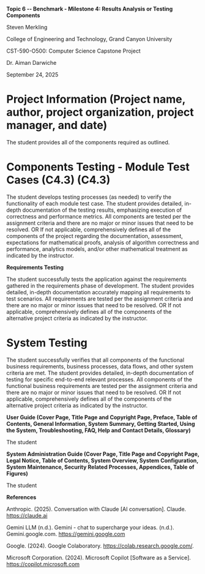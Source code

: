 **Topic 6 -- Benchmark - Milestone 4: Results Analysis or Testing
Components**

Steven Merkling

College of Engineering and Technology, Grand Canyon University

CST-590-O500: Computer Science Capstone Project

Dr. Aiman Darwiche

September 24, 2025

# **Project Information (Project name, author, project organization, project manager, and date)**

The student provides all of the components required as outlined.

# **Components Testing - Module Test Cases (C4.3) (C4.3)**

The student develops testing processes (as needed) to verify the
functionality of each module test case. The student provides detailed,
in-depth documentation of the testing results, emphasizing execution of
correctness and performance metrics. All components are tested per the
assignment criteria and there are no major or minor issues that need to
be resolved. OR If not applicable, comprehensively defines all of the
components of the project regarding the documentation, assessment,
expectations for mathematical proofs, analysis of algorithm correctness
and performance, analytics models, and/or other mathematical treatment
as indicated by the instructor.

**Requirements Testing**

The student successfully tests the application against the requirements
gathered in the requirements phase of development. The student provides
detailed, in-depth documentation accurately mapping all requirements to
test scenarios. All requirements are tested per the assignment criteria
and there are no major or minor issues that need to be resolved. OR If
not applicable, comprehensively defines all of the components of the
alternative project criteria as indicated by the instructor.

# **System Testing**

The student successfully verifies that all components of the functional
business requirements, business processes, data flows, and other system
criteria are met. The student provides detailed, in-depth documentation
of testing for specific end-to-end relevant processes. All components of
the functional business requirements are tested per the assignment
criteria and there are no major or minor issues that need to be
resolved. OR If not applicable, comprehensively defines all of the
components of the alternative project criteria as indicated by the
instructor.

**User Guide (Cover Page, Title Page and Copyright Page, Preface, Table
of Contents, General Information, System Summary, Getting Started, Using
the System, Troubleshooting, FAQ, Help and Contact Details, Glossary)**

The student

**System Administration Guide (Cover Page, Title Page and Copyright
Page, Legal Notice, Table of Contents, System Overview, System
Configuration, System Maintenance, Security Related Processes,
Appendices, Table of Figures)**

The student

**References**

Anthropic. (2025). Conversation with Claude \[AI conversation\]. Claude.
https://claude.ai

Gemini LLM (n.d.). Gemini - chat to supercharge your ideas. (n.d.).
Gemini.google.com. https://gemini.google.com

Google. (2024). Google Colaboratory. https://colab.research.google.com/.

Microsoft Corporation. (2024). Microsoft Copilot \[Software as a
Service\]. https://copilot.microsoft.com

